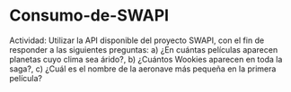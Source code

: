 # Consumo-de-SWAPI
Actividad: Utilizar la API disponible del proyecto SWAPI, con el fin de responder a las siguientes preguntas: a) ¿En cuántas películas aparecen planetas cuyo clima sea árido?, b) ¿Cuántos Wookies aparecen en toda la saga?, c) ¿Cuál es el nombre de la aeronave más pequeña en la primera película?
